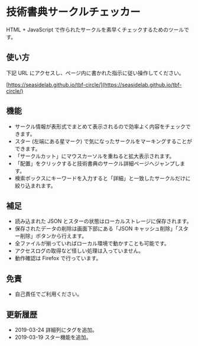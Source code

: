 # 技術書典サークルチェッカー

HTML + JavaScript で作られたサークルを素早くチェックするためのツールです。

## 使い方

下記 URL にアクセスし、ページ内に書かれた指示に従い操作してください。

[https://seasidelab.github.io/tbf-circle/](https://seasidelab.github.io/tbf-circle/)

## 機能

- サークル情報が表形式でまとめて表示されるので効率よく内容をチェックできます。
- スター (左端にある星マーク) で気になったサークルをマーキングすることができます。
- 「サークルカット」にマウスカーソルを重ねると拡大表示されます。
- 「配置」をクリックすると技術書典のサークル詳細ページへジャンプします。
- 検索ボックスにキーワードを入力すると「詳細」と一致したサークルだけに絞り込まれます。

## 補足

- 読み込まれた JSON とスターの状態はローカルストレージに保存されます。
- 保存されたデータの削除は画面下部にある「JSON キャッシュ削除」「スター削除」ボタンから行えます。
- 全ファイルが揃っていればローカル環境で動かすことも可能です。
- アクセスログの取得など怪しい処理は入っていません。
- 動作確認は Firefox で行っています。

## 免責

- 自己責任でご利用ください。

## 更新履歴

- 2019-03-24 詳細列にタグを追加。
- 2019-03-19 スター機能を追加。
